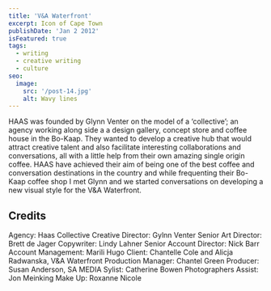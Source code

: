 ```yaml
---
title: 'V&A Waterfront'
excerpt: Icon of Cape Town
publishDate: 'Jan 2 2012'
isFeatured: true
tags:
  - writing
  - creative writing
  - culture
seo:
  image:
    src: '/post-14.jpg'
    alt: Wavy lines
---
```


HAAS was founded by Glynn Venter on the model of a ‘collective’; an agency working along side a a design gallery, concept store and coffee house in the Bo-Kaap. They wanted to develop a creative hub that would attract creative talent and also facilitate interesting collaborations and conversations, all with a little help from their own amazing single origin coffee. HAAS have achieved their aim of being one of the best coffee and conversation destinations in the country and while frequenting their Bo-Kaap coffee shop I met Glynn and we started conversations on developing a new visual style for the V&A Waterfront.

## Credits

Agency: Haas Collective
Creative Director: Gylnn Venter
Senior Art Director: Brett de Jager
Copywriter: Lindy Lahner
Senior Account Director: Nick Barr
Account Management: Marili Hugo
Client: Chantelle Cole and Alicja Radwanska, V&A Waterfront
Production Manager: Chantel Green
Producer: Susan Anderson, SA MEDIA
Sylist: Catherine Bowen
Photographers Assist: Jon Meinking
Make Up: Roxanne Nicole